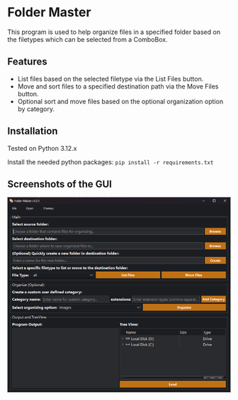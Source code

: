 # Folder Master

This program is used to help organize files in a specified folder based on the filetypes which can be selected from a ComboBox.

## Features
- List files based on the selected filetype via the List Files button.
- Move and sort files to a specified destination path via the Move Files button.
- Optional sort and move files based on the optional organization option by category.

## Installation
Tested on Python 3.12.x

Install the needed python packages:
`pip install -r requirements.txt`

## Screenshots of the GUI

![FolderMaster](docs/images/FolderMasterDemov2.png)
